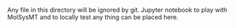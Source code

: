 Any file in this directory will be ignored by git. Jupyter notebook to play with MolSysMT and to
locally test any thing can be placed here.

